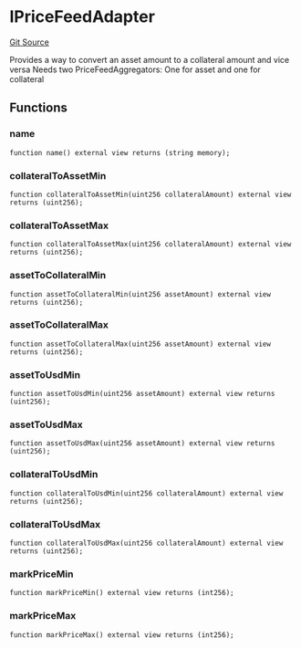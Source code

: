# IPriceFeedAdapter
[Git Source](https://github.com/solidant/unlimited-contracts/blob/06933827b140eb30ab8723aa85a9cdce2333525a/src/interfaces/IPriceFeedAdapter.sol)

Provides a way to convert an asset amount to a collateral amount and vice versa
Needs two PriceFeedAggregators: One for asset and one for collateral


## Functions
### name


```solidity
function name() external view returns (string memory);
```

### collateralToAssetMin


```solidity
function collateralToAssetMin(uint256 collateralAmount) external view returns (uint256);
```

### collateralToAssetMax


```solidity
function collateralToAssetMax(uint256 collateralAmount) external view returns (uint256);
```

### assetToCollateralMin


```solidity
function assetToCollateralMin(uint256 assetAmount) external view returns (uint256);
```

### assetToCollateralMax


```solidity
function assetToCollateralMax(uint256 assetAmount) external view returns (uint256);
```

### assetToUsdMin


```solidity
function assetToUsdMin(uint256 assetAmount) external view returns (uint256);
```

### assetToUsdMax


```solidity
function assetToUsdMax(uint256 assetAmount) external view returns (uint256);
```

### collateralToUsdMin


```solidity
function collateralToUsdMin(uint256 collateralAmount) external view returns (uint256);
```

### collateralToUsdMax


```solidity
function collateralToUsdMax(uint256 collateralAmount) external view returns (uint256);
```

### markPriceMin


```solidity
function markPriceMin() external view returns (int256);
```

### markPriceMax


```solidity
function markPriceMax() external view returns (int256);
```

